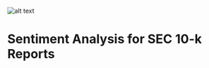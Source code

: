 ![alt text](https://euromed-economists.org/wp-content/uploads/2018/01/moneyfinance-1.jpg)

# Sentiment Analysis for SEC 10-k Reports
